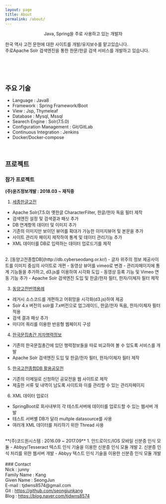 ```yaml
---
layout: page
title: About
permalink: /about/
---
```



<div style="text-align:center;">Java, Spring을 주로 사용하고 있는 개발자</div>


한국 역사 고전 문헌에 대한 사이트를 개발/유지보수를 맡고있습니다.<br>
주로Apache Solr 검색엔진을 통한 한문/한글 검색 서비스를 개발하고 있습니다.

<br><br><br>

## 주요 기술
- Language : Java8
- Framework : Spring Framework/Boot
- View : Jsp, Thymeleaf
- Database : Mysql, Mssql
- Searech Engine : Solr(7.5.0)
- Configuration Management : Git/GitLab
- Continuous Integration : Jenkins
- Docker/Docker-compose
<br>

## 프로젝트
### 참가 프로젝트
**(주)윤즈정보개발 : 2018.03 ~ 재직중**
 <br>
1. [세종한글고전](http://db.sejongkorea.org/)
- Apache Solr(7.5.0) 옛한글 CharacterFilter, 한글/한자 독음 필터 제작
- 검색엔진 설정 및 검색결과 패싯 추가
- DB 연계항목 데이터 및 이미지 추가
- 기존의 이미지만 보이던 뷰어를 확대가 가능한 이미지뷰어 및 본문을 추가
- 사이트 관리자 페이지 제작하여 통계 및 데이터 관리기능 추가
- XML 데이터를 DB로 입력하는 데이터 업로드기를 제작
<br>
2. [동양고전종합DB](http://db.cyberseodang.or.kr/)
- 글자 위주의 정보 제공사이트를 이미지 중심의 사이트로 개편
- 동영상 뷰어를 vimeo로 변경
- 관리자페이지에 통계 기능들을 추가하고, d3.js를 이용하여 시각화 도입
- 동영상 등록 기능 및 Vimeo 연동 기능 추가
- Apache Solr 검색엔진 도입 및 한글/한자 필터, 한자/이체자 필터 제작

3. [동양고전번역용례](http://lu.juntong.or.kr/)
- 레거시 소스코드를 개편하고 어휘망을 시각화(d3.js)하여 제공
- Solr 4.x 버전의 solr를 7.x버전으로 업그레이드, 한글/한자 독음, 한자/이체자 필터 적용
- 검색 결과 패싯 추가
- 미디어 쿼리를 이용한 반응형 웹페이지 구성

4. [한국문집총간 저자행력정보](https://life.itkc.or.kr/)
- 기존의 한국문집총간에 있던 행력정보들을 따로 비교하여 볼 수 있도록 서비스를 개발
- Apache Solr 검색엔진 도입 및 한글/한자 필터, 한자/이체자 필터 제작

5. [한국고전종합DB 활용공모전](https://contest.itkc.or.kr/)
- 기존의 이메일로 신청하던 공모전을 웹 사이트로 제작
- 제출한 서류 및 내역이 남도록 사이트와 이를 관리할 수 있는 관리자페이지

6. XML 데이터 업로더
* SpringBoot로 회사내부의 각 테스트서버에 데이터를 업로드할 수 있는 웹서버 개발
* 테스트 서버별 DB가 달라 multple datasource를 사용
* 여러개 XML 데이터를 처리하기 위한 Thread 사용

<br>
**(주)코드원시스템 : 2016.09 ~ 2017.09**
1. 안드로이드/IOS 모바일 신분증 인식 모듈
- Abbyy/Tesseract 텍스트 인식 기술을 이용한 신분증 인식 모듈 개발
2. 신분증 인식 처리를 위한 웹서버 개발 
- Abbyy 텍스트 인식 기술을 이용한 신분증 인식 모듈 개발

<br>
<br>
### Contact
<div>Nick : junny</div>
<div>Family Name 	: Kang</div>
<div>Given Name 	: SeongJun</div>
<div>E-mail 	: tjdwns8574@gmail.com</div>
<div>Git : <a href="https://github.com/seongjunkang">https://github.com/seongjunkang</a></div>
<div>Blog : <a href="https://blog.naver.com/tjdwns8574">https://blog.naver.com/tjdwns8574</a></div>
